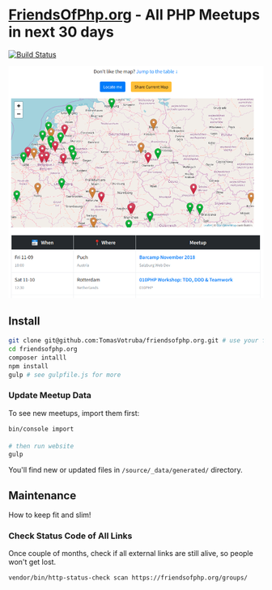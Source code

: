 # [FriendsOfPhp.org](https://www.friendsofphp.org) - All PHP Meetups in next 30 days

[![Build Status](https://img.shields.io/travis/TomasVotruba/friendsofphp.org/master.svg?style=flat-square)](https://travis-ci.org/TomasVotruba/friendsofphp.org)

<div align="center">
   <img src="/docs/preview.png">
</div>

## Install

```sh
git clone git@github.com:TomasVotruba/friendsofphp.org.git # use your fork to contribute
cd friendsofphp.org
composer intalll
npm install
gulp # see gulpfile.js for more
```

### Update Meetup Data

To see new meetups, import them first:

```bash
bin/console import

# then run website
gulp
```

You'll find new or updated files in `/source/_data/generated/` directory.

## Maintenance

How to keep fit and slim!

### Check Status Code of All Links

Once couple of months, check if all external links are still alive, so people won't get lost.

```bash
vendor/bin/http-status-check scan https://friendsofphp.org/groups/
```
